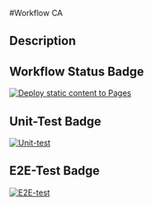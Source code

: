 #Workflow CA
## Description

## Workflow Status Badge

[![Deploy static content to Pages](https://github.com/KarenJoo/social-media-client/actions/workflows/pages.yml/badge.svg)](https://github.com/KarenJoo/social-media-client/actions/workflows/pages.yml)

## Unit-Test Badge
[![Unit-test](https://github.com/KarenJoo/social-media-client/actions/workflows/gpt.yml/badge.svg)](https://github.com/KarenJoo/social-media-client/actions/workflows/gpt.yml)

## E2E-Test Badge
[![E2E-test](https://github.com/KarenJoo/social-media-client/actions/workflows/gpt.yml/badge.svg)](https://github.com/KarenJoo/social-media-client/actions/workflows/gpt.yml)
